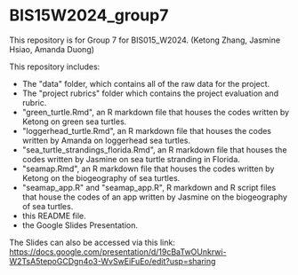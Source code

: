 # BIS15W2024_group7

This repository is for Group 7 for BIS015_W2024. (Ketong Zhang, Jasmine Hsiao, Amanda Duong)

This repository includes:
- The "data" folder, which contains all of the raw data for the project.
- The "project rubrics" folder which contains the project evaluation and rubric. 
- "green_turtle.Rmd", an R markdown file that houses the codes written by Ketong on green sea turtles.
- "loggerhead_turtle.Rmd", an R markdown file that houses the codes written by Amanda on loggerhead sea turtles. 
- "sea_turtle_strandings_florida.Rmd", an R markdown file that houses the codes written by Jasmine on sea turtle stranding in Florida.
- "seamap.Rmd", an R markdown file that houses the codes written by Ketong on the biogeography of sea turtles.
- "seamap_app.R" and "seamap_app.R", R markdown and R script files that house the codes of an app written by Jasmine on the biogeography of sea turtles.
- this README file.
- the Google Slides Presentation.

The Slides can also be accessed via this link:
https://docs.google.com/presentation/d/19cBaTwOUnkrwi-W2TsA5tepoGCDgn4o3-WvSwEiFuEo/edit?usp=sharing

